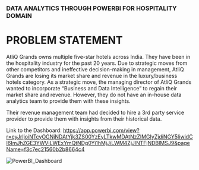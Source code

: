 ### DATA ANALYTICS THROUGH POWERBI FOR HOSPITALITY DOMAIN

# PROBLEM STATEMENT
AtliQ Grands owns multiple five-star hotels across India. They have been in the hospitality industry for the past 20 years. Due to strategic moves from other competitors and ineffective decision-making in management, AtliQ Grands are losing its market share and revenue in the luxury/business hotels category. As a strategic move, the managing director of AtliQ Grands wanted to incorporate “Business and Data Intelligence” to regain their market share and revenue. However, they do not have an in-house data analytics team to provide them with these insights.

Their revenue management team had decided to hire a 3rd party service provider to provide them with insights from their historical data.


Link to the Dashboard: https://app.powerbi.com/view?r=eyJrIjoiNTcyOGNjNDAtYjk3ZS00YzEyLTkwMDAtNzZlMGIyZjdiNGY5IiwidCI6ImJhZGE3YWViLWExYmQtNDg0Yi1hMjJiLWM4ZjJlNTFjNDBlMSJ9&pageName=f3c7ec21560b2b8664c4

![PowerBI_Dashboard](https://github.com/user-attachments/assets/5c4abe2f-affc-44cf-81e4-8b3c0adbbf66)
